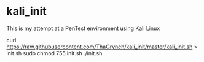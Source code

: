 # kali_init
 This is my attempt at a PenTest environment using Kali Linux

curl https://raw.githubusercontent.com/ThaGrynch/kali_init/master/kali_init.sh > init.sh  sudo chmod 755 init.sh  ./init.sh
